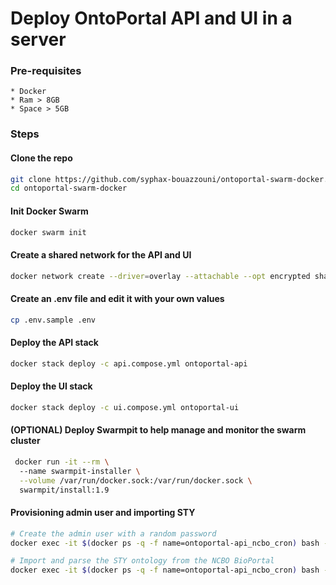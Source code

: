 # Deploy OntoPortal API and UI in a server
### Pre-requisites
    * Docker
    * Ram > 8GB
    * Space > 5GB

### Steps
#### Clone the repo
```bash
git clone https://github.com/syphax-bouazzouni/ontoportal-swarm-docker.git
cd ontoportal-swarm-docker
```
#### Init Docker Swarm
```bash
docker swarm init
```


#### Create a shared network for the API and UI
```bash
docker network create --driver=overlay --attachable --opt encrypted shared-network
```

#### Create an .env file and edit it with your own values
```bash
cp .env.sample .env
```

#### Deploy the API stack
```bash
docker stack deploy -c api.compose.yml ontoportal-api
```

#### Deploy the UI stack
```bash
docker stack deploy -c ui.compose.yml ontoportal-ui
```

#### (OPTIONAL) Deploy Swarmpit to help manage and monitor the swarm cluster
```bash
 docker run -it --rm \                              
  --name swarmpit-installer \
  --volume /var/run/docker.sock:/var/run/docker.sock \
  swarmpit/install:1.9
```

#### Provisioning admin user and importing STY
```bash
# Create the admin user with a random password
docker exec -it $(docker ps -q -f name=ontoportal-api_ncbo_cron) bash -c './provision/create_admin_user.sh'
```
```bash
# Import and parse the STY ontology from the NCBO BioPortal
docker exec -it $(docker ps -q -f name=ontoportal-api_ncbo_cron) bash -c './provision/create_parse_sty.sh'
```


